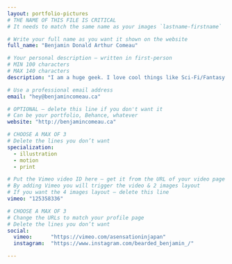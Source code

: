 ```yaml
---
layout: portfolio-pictures
# THE NAME OF THIS FILE IS CRITICAL
# It needs to match the same name as your images `lastname-firstname`

# Write your full name as you want it shown on the website
full_name: "Benjamin Donald Arthur Comeau"

# Your personal description — written in first-person
# MIN 100 characters
# MAX 140 characters
description: "I am a huge geek. I love cool things like Sci-Fi/Fantasy stuff, RPGs, board games and all that kind of business. And I am really loud."

# Use a professional email address
email: "hey@benjamincomeau.ca"

# OPTIONAL — delete this line if you don't want it
# Can be your portfolio, Behance, whatever
website: "http://benjamincomeau.ca"

# CHOOSE A MAX OF 3
# Delete the lines you don’t want
specialization:
  - illustration
  - motion
  - print

# Put the Vimeo video ID here — get it from the URL of your video page
# By adding Vimeo you will trigger the video & 2 images layout
# If you want the 4 images layout — delete this line
vimeo: "125358336"

# CHOOSE A MAX OF 3
# Change the URLs to match your profile page
# Delete the lines you don’t want
social:
  vimeo:      "https://vimeo.com/asensationinjapan"
  instagram:  "https://www.instagram.com/bearded_benjamin_/"

---
```

